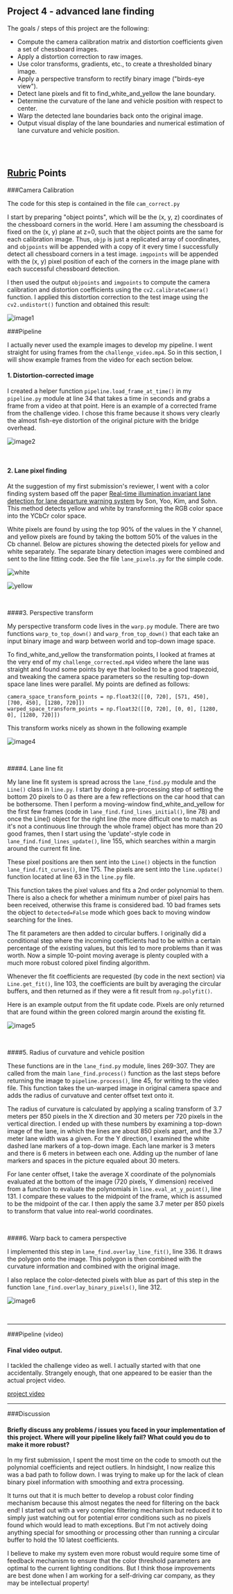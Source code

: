 
Project 4 - advanced lane finding
---



The goals / steps of this project are the following:

* Compute the camera calibration matrix and distortion coefficients given a set of chessboard images.
* Apply a distortion correction to raw images.
* Use color transforms, gradients, etc., to create a thresholded binary image.
* Apply a perspective transform to rectify binary image ("birds-eye view").
* Detect lane pixels and fit to find_white_and_yellow the lane boundary.
* Determine the curvature of the lane and vehicle position with respect to center.
* Warp the detected lane boundaries back onto the original image.
* Output visual display of the lane boundaries and numerical estimation of lane curvature and vehicle position.



<br>
<br>

## [Rubric](https://review.udacity.com/#!/rubrics/571/view) Points




###Camera Calibration


The code for this step is contained in the file `cam_correct.py` 

I start by preparing "object points", which will be the (x, y, z) coordinates of the chessboard corners in the world. Here I am assuming the chessboard is fixed on the (x, y) plane at z=0, such that the object points are the same for each calibration image.  Thus, `objp` is just a replicated array of coordinates, and `objpoints` will be appended with a copy of it every time I successfully detect all chessboard corners in a test image.  `imgpoints` will be appended with the (x, y) pixel position of each of the corners in the image plane with each successful chessboard detection.  

I then used the output `objpoints` and `imgpoints` to compute the camera calibration and distortion coefficients using the `cv2.calibrateCamera()` function.  I applied this distortion correction to the test image using the `cv2.undistort()` function and obtained this result: 


![image1](./output_images/calibration1_undistorted.jpeg)


###Pipeline

I actually never used the example images to develop my pipeline. I went straight for using frames from the `challenge_video.mp4`. So in this section, I will show example frames from the video for each section below.




#### 1. Distortion-corrected image

I created a helper function `pipeline.load_frame_at_time()` in my `pipeline.py` module at line 34 that takes a time in seconds and grabs a frame from a video at that point. Here is an example of a corrected frame from the challenge video. I chose this frame because it shows very clearly the almost fish-eye distortion of the original picture with the bridge overhead.

![image2](./output_images/undistorted_frame.jpeg)

<br>




#### 2. Lane pixel finding

At the suggestion of my first submission's reviewer, I went with a color finding system based off the paper [Real-time illumination invariant lane detection for lane departure warning system](http://diml.yonsei.ac.kr/papers/Real-time%20Illumination%20Invariant%20Lane%20Detection%20%20for%20Lane%20Departure%20Warning%20System.pdf) by Son, Yoo, Kim, and Sohn. This method detects yellow and white by transforming the RGB color space into the YCbCr color space.

White pixels are found by using the top 90% of the values in the Y channel, and yellow pixels are found by taking the bottom 50% of the values in the Cb channel. Below are pictures showing the detected pixels for yellow and white separately. The separate binary detection images were combined and sent to the line fitting code. See the file `lane_pixels.py` for the simple code.


![white](./output_images/white.png)

![yellow](./output_images/yellow.png)

<br>




####3. Perspective transform

My perspective transform code lives in the `warp.py` module. There are two functions `warp_to_top_down()` and `warp_from_top_down()` that each take an input binary image and warp between world and top-down image space.

To find_white_and_yellow the transformation points, I looked at frames at the very end of my `challenge_corrected.mp4` video where the lane was straight and found some points by eye that looked to be a good trapezoid, and tweaking the camera space parameters so the resulting top-down space lane lines were parallel. My points are defined as follows:


```
camera_space_transform_points = np.float32([[0, 720], [571, 450], [700, 450], [1280, 720]])
warped_space_transform_points = np.float32([[0, 720], [0, 0], [1280, 0], [1280, 720]])
```

This transform works nicely as shown in the following example

![image4](./output_images/warped_straight.jpeg)

<br>




####4. Lane line fit

My lane line fit system is spread across the `lane_find.py` module and the `Line()` class in `line.py`. I start by doing a pre-processing step of setting the bottom 20 pixels to 0 as there are a few reflections on the car hood that can be bothersome. Then I perform a moving-window find_white_and_yellow for the first few frames (code in `lane_find.find_lines_initial()`, line 78) and once the Line() object for the right line (the more difficult one to match as it's not a continuous line through the whole frame) object has more than 20 good frames, then I start using the 'update'-style code in `lane_find.find_lines_update()`, line 155, which searches within a margin around the current fit line.

These pixel positions are then sent into the `Line()` objects in the function `lane_find.fit_curves()`, line 175. The pixels are sent into the `line.update()` function located at line 63 in the `line.py` file.

This function takes the pixel values and fits a 2nd order polynomial to them. There is also a check for whether a minimum number of pixel pairs has been received, otherwise this frame is considered bad. 10 bad frames sets the object to `detected=False` mode which goes back to moving window searching for the lines.

The fit parameters are then added to circular buffers. I originally did a conditional step where the incoming coefficients had to be within a certain percentage of the existing values, but this led to more problems than it was worth. Now a simple 10-point moving average is plenty coupled with a much more robust colored pixel finding algorithm.

 Whenever the fit coefficients are requested (by code in the next section) via `Line.get_fit()`, line 103, the coefficients are built by averaging the circular buffers, and then returned as if they were a fit result from `np.polyfit()`.

Here is an example output from the fit update code. Pixels are only returned that are found within the green colored margin around the existing fit.

![image5](./output_images/line_fit.jpeg)

<br>




####5. Radius of curvature and vehicle position

These functions are in the `lane_find.py` module, lines 269-307. They are called from the main `lane_find.process()` function as the last steps before returning the image to `pipeline.process()`, line 45, for writing to the video file. This function takes the un-warped image in original camera space and adds the radius of curvatuve and center offset text onto it. 

The radius of curvature is calculated by applying a scaling transform of 3.7 meters per 850 pixels in the X direction and 30 meters per 720 pixels in the vertical direction. I ended up with these numbers by examining a top-down image of the lane, in which the lines are about 850 pixels apart, and the 3.7 meter lane width was a given. For the Y direction, I examined the white dashed lane markers of a top-down image. Each lane marker is 3 meters and there is 6 meters in between each one. Adding up the number of lane markers and spaces in the picture equaled about 30 meters.

For lane center offset, I take the average X coordinate of the polynomials evaluated at the bottom of the image (720 pixels, Y dimension) received from a function to evaluate the polynomials in `line.eval_at_y_point()`, line 131. I compare these values to the midpoint of the frame, which is assumed to be the midpoint of the car. I then apply the same 3.7 meter per 850 pixels to transform that value into real-world coordinates.

<br>




####6. Warp back to camera perspective

I implemented this step in `lane_find.overlay_line_fit()`, line 336. It draws the polygon onto the image. This polygon is then combined with the curvature information and combined with the original image.

I also replace the color-detected pixels with blue as part of this step in the function `lane_find.overlay_binary_pixels()`, line 312.

![image6](./output_images/warp_back.jpg)

<br>




---

###Pipeline (video)

#### Final video output. 

I tackled the challenge video as well. I actually started with that one accidentally. Strangely enough, that one appeared to be easier than the actual project video.

[project video](./output_images/project_pipeline.mp4)


---

###Discussion

#### Briefly discuss any problems / issues you faced in your implementation of this project.  Where will your pipeline likely fail?  What could you do to make it more robust?

In my first submission, I spent the most time on the code to smooth out the polynomial coefficients and reject outliers. In hindsight, I now realize this was a bad path to follow down. I was trying to make up for the lack of clean binary pixel information with smoothing and extra processing. 

It turns out that it is much better to develop a robust color finding mechanism because this almost negates the need for filtering on the back end! I started out with a very complex filtering mechanism but reduced it to simply just watching out for potential error conditions such as no pixels found which would lead to math exceptions. But I'm not actively doing anything special for smoothing or processing other than running a circular buffer to hold the 10 latest coefficients. 

I believe to make my system even more robust would require some time of feedback mechanism to ensure that the color threshold parameters are optimal to the current lighting conditions. But I think those improvements are best done when I am working for a self-driving car company, as they may be intellectual property!
